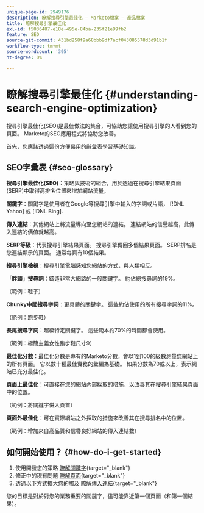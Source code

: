 ```yaml
---
unique-page-id: 2949176
description: 瞭解搜尋引擎最佳化 — Marketo檔案 — 產品檔案
title: 瞭解搜尋引擎最佳化
exl-id: f5036487-e18e-495e-84ba-235f21e99fb2
feature: SEO
source-git-commit: 431bd258f9a68bbb9df7acf043085578d3d91b1f
workflow-type: tm+mt
source-wordcount: '395'
ht-degree: 0%

---
```


# 瞭解搜尋引擎最佳化 {#understanding-search-engine-optimization}

搜尋引擎最佳化(SEO)是最佳做法的集合，可協助您讓使用搜尋引擎的人看到您的頁面。 Marketo的SEO應用程式將協助您改善。

首先，您應該透過這份方便易用的辭彙表學習基礎知識。

## SEO字彙表 {#seo-glossary}

**搜尋引擎最佳化(SEO)**：策略與技術的組合，用於透過在搜尋引擎結果頁面(SERP)中取得高排名位置來增加網站流量。

**關鍵字**：關鍵字是使用者在Google等搜尋引擎中輸入的字詞或片語， [!DNL Yahoo] 或 [!DNL Bing].

**傳入連結**：其他網站上將流量導向至您網站的連結。 連結網站的信譽越高，此傳入連結的價值就越高。

**SERP等級**：代表搜尋引擎結果頁面。 搜尋引擎傳回多個結果頁面。 SERP排名是您連結顯示的頁面。 通常每頁有10個結果。

**搜尋引擎檢視**：搜尋引擎電腦感知您網站的方式，與人類相反。

**「胖頭」搜尋詞**：鑄造非常大網路的一般關鍵字。 約佔總搜尋詞的19%。

（範例：鞋子）

**Chunky中間搜尋字詞**：更具體的關鍵字。 這些約佔使用的所有搜尋字詞的11%。

（範例：跑步鞋）

**長尾搜尋字詞**：超級特定關鍵字。 這些範本約70%的時間都會使用。

（範例：極簡主義女性跑步鞋尺寸9）

**最佳化分數**：最佳化分數是專有的Marketo分數，會以1到100的級數測量您網站上的所有頁面。 它以數十種最佳實務的彙編為基礎。 如果分數為70或以上，表示網站已充分最佳化。

**頁面上最佳化**：可直接在您的網站內部採取的措施，以改善其在搜尋引擎結果頁面中的位置。

（範例：將關鍵字併入頁首）

**頁面外最佳化**：可在實際網站之外採取的措施來改善其在搜尋排名中的位置。

（範例：增加來自高品質和信譽良好網站的傳入連結數）

## 如何開始使用？ {#how-do-i-get-started}

1. 使用開發您的策略 [瞭解關鍵字](/help/marketo/product-docs/additional-apps/seo/keywords/seo-understanding-keywords.md){target="_blank"}
1. 修正中的現有問題 [瞭解頁面](/help/marketo/product-docs/additional-apps/seo/pages/seo-understanding-pages.md){target="_blank"}
1. 透過以下方式擴大您的觸及 [瞭解傳入連結](/help/marketo/product-docs/additional-apps/seo/inbound-links/seo-understanding-inbound-links.md){target="_blank"}

您的目標是對於對您的業務重要的關鍵字，儘可能靠近第一個頁面（和第一個結果）。
